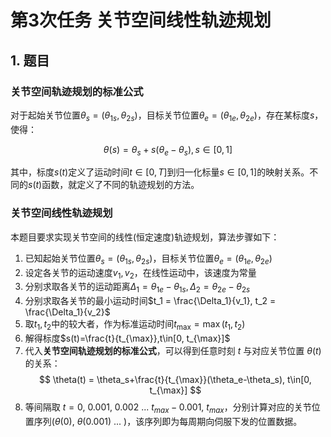 # 第3次任务 关节空间线性轨迹规划

## 1. 题目

### 关节空间轨迹规划的标准公式

对于起始关节位置$\theta_s = (\theta_{1s}, \theta_{2s})$，目标关节位置$\theta_e = (\theta_{1e}, \theta_{2e})$，存在某标度$s$，使得：

$$
\theta(s) = \theta_s+s(\theta_e-\theta_s), s\in[0,1]
$$

其中，标度$s(t)$定义了运动时间$t\in[0,T]$到归一化标量$s\in[0,1]$的映射关系。不同的$s(t)$函数，就定义了不同的轨迹规划的方法。

### 关节空间线性轨迹规划

本题目要求实现关节空间的线性(恒定速度)轨迹规划，算法步骤如下：

1. 已知起始关节位置$\theta_s = (\theta_{1s}, \theta_{2s})$，目标关节位置$\theta_e = (\theta_{1e}, \theta_{2e})$
2. 设定各关节的运动速度$v_1, v_2$，在线性运动中，该速度为常量
3. 分别求取各关节的运动距离$\Delta_1 = \theta_{1e}-\theta_{1s}, \Delta_2 = \theta_{2e}-\theta_{2s}$
4. 分别求取各关节的最小运动时间$t_1 = \frac{\Delta_1}{v_1}, t_2 = \frac{\Delta_1}{v_2}$
5. 取$t_1, t_2$中的较大者，作为标准运动时间$t_{\max} = \max(t_1, t_2)$
6. 解得标度$s(t)=\frac{t}{t_{\max}},t\in[0, t_{\max}]$
7. 代入**关节空间轨迹规划的标准公式**，可以得到任意时刻 $t$ 与对应关节位置 $\theta(t)$ 的关系：
$$
\theta(t) = \theta_s+\frac{t}{t_{\max}}(\theta_e-\theta_s), t\in[0, t_{\max}]
$$
8. 等间隔取 $t=0,~0.001,~0.002~...~t_{max}-0.001,~ t_{max}$，分别计算对应的关节位置序列$(\theta(0), ~\theta(0.001)~...~)$，该序列即为每周期向伺服下发的位置数据。